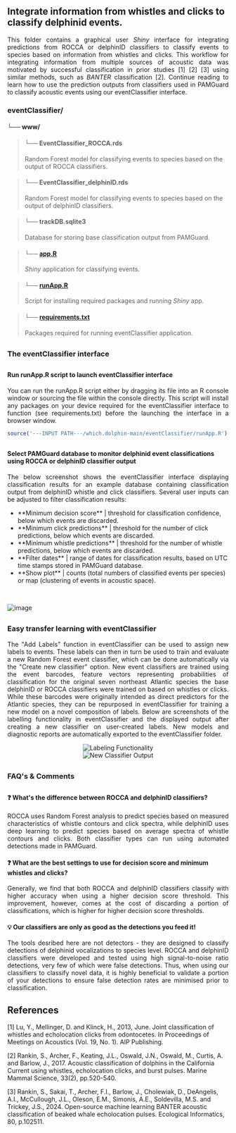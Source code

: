 
## Integrate information from whistles and clicks to classify delphinid events.
<p align="justify">
This folder contains a graphical user <em>Shiny</em> interface for integrating predictions from ROCCA or delphinID classifiers to classify events to species based on information from  whistles and clicks. This workflow for integrating information from multiple sources of acoustic data was motivated by successful classification in prior studies [1] [2] [3] using similar methods, such as <em>BANTER</em> classification [2]. Continue reading to learn how to use the prediction outputs from classifiers used in PAMGuard to classify acoustic events using our eventClassifier interface.
</p>

### eventClassifier/

#### └── www/

> #### └── EventClassifier_ROCCA.rds
> Random Forest model for classifying events to species based on the output of ROCCA classifiers.

> #### └── EventClassifier_delphinID.rds
> Random Forest model for classifying events to species based on the output of delphinID classifiers.

> #### └── trackDB.sqlite3
> Database for storing base classification output from PAMGuard.

> #### └── [app.R](https://github.com/tristankleyn/which.dolphin/blob/main/eventClassifier/app.R)
> _Shiny_ application for classifying events. 

> #### └── [runApp.R](https://github.com/tristankleyn/which.dolphin/blob/main/eventClassifier/runApp.R)
> Script for installing required packages and running _Shiny_ app.

> #### └── [requirements.txt](https://github.com/tristankleyn/which.dolphin/blob/main/eventClassifier/requirements.txt)
> Packages required for running eventClassifier application.

##
### The eventClassifier interface
##
#### Run runApp.R script to launch eventClassifier interface
<p align="justify">
You can run the runApp.R script either by dragging its file into an R console window or sourcing the file within the console directly. This script will install any packages on your device required for the eventClassifier interface to function (see requirements.txt) before the launching the interface in a browser window.
</p>

```R
source('---INPUT PATH---/which.dolphin-main/eventClassifier/runApp.R')
```
##
#### Select PAMGuard database to monitor delphinid event classifications using ROCCA or delphinID classifier output
<p align="justify">
The below screenshot shows the eventClassifier interface displaying classification results for an example database containing classification output from delphinID whistle and click classifiers. Several user inputs can be adjusted to filter classification results:
</p>

<ul>
  <li>**Minimum decision score** | threshold for classification confidence, below which events are discarded.</li>
  <li>**Minimum click predictions** | threshold for the number of click predictions, below which events are discarded.</li>
  <li>**Minimum whistle predictions** | threshold for the number of whistle predictions, below which events are discarded.</li>
  <li>**Filter dates** | range of dates for classification results, based on UTC time stamps stored in PAMGuard database.</li>
  <li>**Show plot** | counts (total numbers of classified events per species) or map (clustering of events in acoustic space).</li>
</ul>
<br>

![image](https://github.com/user-attachments/assets/8b687701-01e4-4435-89a0-f44bfa621478)



##

### Easy transfer learning with eventClassifier
<p align="justify">
The "Add Labels" function in eventClassifier can be used to assign new labels to events. These labels can then in turn be used to train and evaluate a new Random Forest event classifier, which can be done automatically via the "Create new classifier" option. New event classifiers are trained using the event barcodes, feature vectors representing probabilities of classification for the original seven northeast Atlantic species the base delphinID or ROCCA classifiers were trained on based on whistles or clicks. While these barcodes were originally intended as direct predictors for the Atlantic species, they can be repurposed in eventClassifier for training a new model on a novel composition of labels. Below are screenshots of the labelling functionality in eventClassifier and the displayed output after creating a new classifier on user-created labels. New models and diagnostic reports are automatically exported to the eventClassifier folder.
</p>

<div align="center">
  <img src="https://github.com/user-attachments/assets/4d3f159a-26e2-4239-a3e6-ce1c0f12667c" alt="Labeling Functionality">
</div>

<div align="center">
  <img src="https://github.com/user-attachments/assets/0e44e883-58c5-494a-8546-7f73cb9b34f9" alt="New Classifier Output">
</div>

  
##
### FAQ's & Comments
##
#### ❓ What's the difference between ROCCA and delphinID classifiers? 
<p align="justify">
ROCCA uses Random Forest analysis to predict species based on measured characteristics of whistle contours and click spectra, while delphinID uses deep learning to predict species based on average spectra of whistle contours and clicks. Both classifier types can run using automated detections made in PAMGuard.
</p>

#### ❓ What are the best settings to use for decision score and minimum whistles and clicks?
<p align="justify">
Generally, we find that both ROCCA and delphinID classifiers classify with higher accuracy when using a higher decision score threshold. This improvement, however, comes at the cost of discarding a portion of classifications, which is higher for higher decision score thresholds. 
</p>

#### 💡 Our classifiers are only as good as the detections you feed it!
<p align="justify">
The tools desribed here are not detectors - they are designed to classify detections of delphinid vocalizations to species level. ROCCA and delphinID classifiers were developed and tested using high signal-to-noise ratio detections, very few of which were false detections. Thus, when using our classifiers to classify novel data, it is highly beneficial to validate a portion of your detections to ensure false detection rates are minimised prior to classification.
</p>




## References

[1] Lu, Y., Mellinger, D. and Klinck, H., 2013, June. Joint classification of whistles and echolocation clicks from odontocetes. In Proceedings of Meetings on Acoustics (Vol. 19, No. 1). AIP Publishing.

[2] Rankin, S., Archer, F., Keating, J.L., Oswald, J.N., Oswald, M., Curtis, A. and Barlow, J., 2017. Acoustic classification of dolphins in the California Current using whistles, echolocation clicks, and burst pulses. Marine Mammal Science, 33(2), pp.520-540.

[3] Rankin, S., Sakai, T., Archer, F.I., Barlow, J., Cholewiak, D., DeAngelis, A.I., McCullough, J.L., Oleson, E.M., Simonis, A.E., Soldevilla, M.S. and Trickey, J.S., 2024. Open-source machine learning BANTER acoustic classification of beaked whale echolocation pulses. Ecological Informatics, 80, p.102511.


